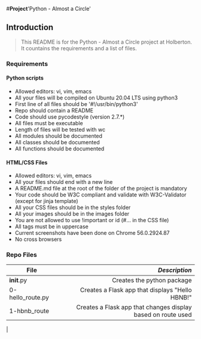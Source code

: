 #**Project**'Python - Almost a Circle'

## Introduction
> This README is for the Python - Almost a Circle project at Holberton. It countains the requirements and a list of files.

### Requirements
#### Python scripts
- Allowed editors: vi, vim, emacs
- All your files will be compiled on Ubuntu 20.04 LTS using python3
- First line of all files should be '#!/usr/bin/python3'
- Repo should contain a README
- Code should use pycodestyle (version 2.7.*)
- All files must be executable
- Length of files will be tested with wc
- All modules should be documented
- All classes should be documented
- All functions should be documented

#### HTML/CSS Files
- Allowed editors: vi, vim, emacs
- All your files should end with a new line
- A README.md file at the root of the folder of the project is mandatory
- Your code should be W3C compliant and validate with W3C-Validator (except for jinja template)
- All your CSS files should be in the styles folder
- All your images should be in the images folder
- You are not allowed to use !important or id (#... in the CSS file)
- All tags must be in uppercase
- Current screenshots have been done on Chrome 56.0.2924.87
- No cross browsers

### Repo Files
| **File** | *__Description__* |
|----------|----------------:|
|__init__.py| Creates the python package|
|0-hello_route.py| Creates a Flask app that displays "Hello HBNB!"|
|1-hbnb_route|Creates a Flask app that changes display based on route used|
|
